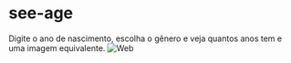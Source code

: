 # see-age

Digite o ano de nascimento, escolha o gênero e veja quantos anos tem e uma imagem equivalente.
![Web](https://user-images.githubusercontent.com/59830792/163634408-5f32782f-1fdb-4604-ae81-6bc387cd69ae.jpg)
